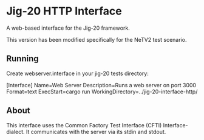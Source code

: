 Jig-20 HTTP Interface
=======================

A web-based interface for the Jig-20 framework.

This version has been modified specifically for the NeTV2 test scenario.


Running
-------

Create webserver.interface in your jig-20 tests directory:

 [Interface]
 Name=Web Server
 Description=Runs a web server on port 3000
 Format=text
 ExecStart=cargo run
 WorkingDirectory=../jig-20-interface-http/


About
------

This interface uses the Common Factory Test Interface (CFTI) Interface-dialect.  It communicates with the server via its stdin and stdout.